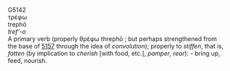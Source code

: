 <body>
  <p>G5142<br>  τρέφω  <br> trephō  <br><i>tref‘-o </i><br>A primary verb (properly   θρέφω    threphō  ; but perhaps strengthened from the base of <a href="g5157.htm">5157</a> through the idea of <i>convolution</i>); properly to <i>stiffen</i>, that is, <i>fatten</i> (by implication to <i>cherish</i> [with food, etc.], <i>pamper</i>, <i>rear</i>): - bring up, feed, nourish.<br></p>
 </body>